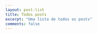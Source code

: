 ```yaml
---
layout: post-list
title: Todos posts
excerpt: "Uma lista de todos os posts"
comments: false
---
```

